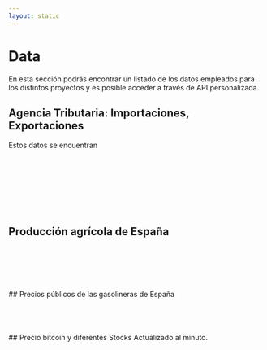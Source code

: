 ```yaml
---
layout: static
---
```


# Data
En esta sección podrás encontrar un listado de los datos empleados para los distintos proyectos y es posible acceder a través de API personalizada.

## Agencia Tributaria: Importaciones, Exportaciones
Estos datos se encuentran
<br>
<br>
<br>
<br>
<br><br><br>
<br>
## Producción agrícola de España
<br>
<br>
<br>
<br>
<br>
## Precios públicos de las gasolineras de España
<br>
<br>
<br>
<br>
<br>
## Precio bitcoin y diferentes Stocks
Actualizado al minuto.
<br>
